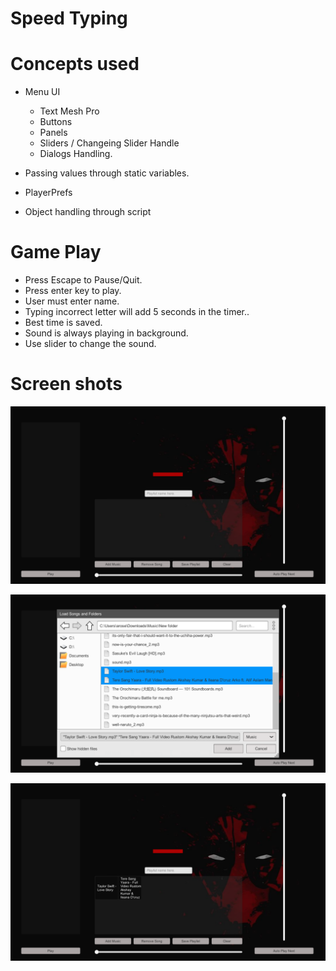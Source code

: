 # Speed Typing 

# Concepts used

-   Menu UI
    - Text Mesh Pro
    - Buttons
    - Panels
    - Sliders / Changeing Slider Handle
    - Dialogs Handling.

- Passing values through static variables.
- PlayerPrefs
- Object handling through script

# Game Play

-   Press Escape to Pause/Quit.
-   Press enter key to play.
-   User must enter name. 
-   Typing incorrect letter will add 5 seconds in the timer.. 
-   Best time is saved.
-   Sound is always playing in background.
-   Use slider to change the sound.

# Screen shots

![](https://raw.githubusercontent.com/Arose-Niazi/Music-Player-Unity/main/Screens/1.png)

![](https://raw.githubusercontent.com/Arose-Niazi/Music-Player-Unity/main/Screens/2.png)

![](https://raw.githubusercontent.com/Arose-Niazi/Music-Player-Unity/main/Screens/3.png)

